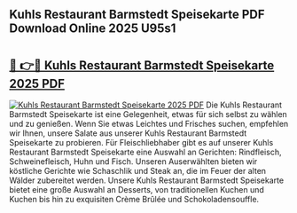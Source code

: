 ## Kuhls Restaurant Barmstedt Speisekarte PDF Download Online 2025 U95s1

# <h2><a href="http://gc8nimk.nevu.top/?p=Kuhls+Restaurant+Barmstedt+Speisekarte">🔗 👉🔴 Kuhls Restaurant Barmstedt Speisekarte 2025 PDF</a></h2>

[![Kuhls Restaurant Barmstedt Speisekarte 2025 PDF](https://i.imgur.com/dBaPXMq.png)](http://gc8nimk.nevu.top/?p=Kuhls+Restaurant+Barmstedt+Speisekarte)
Die Kuhls Restaurant Barmstedt Speisekarte ist eine Gelegenheit, etwas für sich selbst zu wählen und zu genießen. Wenn Sie etwas Leichtes und Frisches suchen, empfehlen wir Ihnen, unsere Salate aus unserer Kuhls Restaurant Barmstedt Speisekarte zu probieren. Für Fleischliebhaber gibt es auf unserer Kuhls Restaurant Barmstedt Speisekarte eine Auswahl an Gerichten: Rindfleisch, Schweinefleisch, Huhn und Fisch. Unseren Auserwählten bieten wir köstliche Gerichte wie Schaschlik und Steak an, die im Feuer der alten Wälder zubereitet werden. Unsere Kuhls Restaurant Barmstedt Speisekarte bietet eine große Auswahl an Desserts, von traditionellen Kuchen und Kuchen bis hin zu exquisiten Crème Brûlée und Schokoladensouffle.
